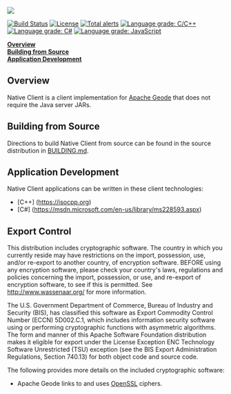 [<img src="https://geode.apache.org/img/apache_geode_logo.png" align="center"/>](http://geode.apache.org)

[![Build Status](https://travis-ci.org/apache/geode-native.svg?branch=develop)](https://travis-ci.org/apache/geode-native) [![License](https://img.shields.io/badge/License-Apache%202.0-blue.svg)](https://www.apache.org/licenses/LICENSE-2.0) [![Total alerts](https://img.shields.io/lgtm/alerts/g/apache/geode-native.svg?logo=lgtm&logoWidth=18)](https://lgtm.com/projects/g/apache/geode-native/alerts/) [![Language grade: C/C++](https://img.shields.io/lgtm/grade/cpp/g/apache/geode-native.svg?logo=lgtm&logoWidth=18)](https://lgtm.com/projects/g/apache/geode-native/context:cpp) [![Language grade: C#](https://img.shields.io/lgtm/grade/csharp/g/apache/geode-native.svg?logo=lgtm&logoWidth=18)](https://lgtm.com/projects/g/apache/geode-native/context:csharp) [![Language grade: JavaScript](https://img.shields.io/lgtm/grade/javascript/g/apache/geode-native.svg?logo=lgtm&logoWidth=18)](https://lgtm.com/projects/g/apache/geode-native/context:javascript)

**[Overview](#overview)**  
**[Building from Source](#building)**  
**[Application Development](#development)**  

## <a name="overview"></a>Overview

Native Client is a client implementation for [Apache Geode](http://geode.apache.org/) that does not require the Java server JARs.

## <a name="building"></a>Building from Source

Directions to build Native Client from source can be found in the source distribution in [BUILDING.md](BUILDING.md).

## <a name="development"></a>Application Development

Native Client applications can be written in these client technologies:

* [C++] (https://isocpp.org)
* [C#] (https://msdn.microsoft.com/en-us/library/ms228593.aspx)

## Export Control

This distribution includes cryptographic software.
The country in which you currently reside may have restrictions
on the import, possession, use, and/or re-export to another country,
of encryption software. BEFORE using any encryption software,
please check your country's laws, regulations and policies
concerning the import, possession, or use, and re-export of
encryption software, to see if this is permitted.
See <http://www.wassenaar.org/> for more information.

The U.S. Government Department of Commerce, Bureau of Industry and Security (BIS),
has classified this software as Export Commodity Control Number (ECCN) 5D002.C.1,
which includes information security software using or performing
cryptographic functions with asymmetric algorithms.
The form and manner of this Apache Software Foundation distribution makes
it eligible for export under the License Exception
ENC Technology Software Unrestricted (TSU) exception
(see the BIS Export Administration Regulations, Section 740.13)
for both object code and source code.

The following provides more details on the included cryptographic software:

* Apache Geode links to and uses [OpenSSL](https://www.openssl.org/) ciphers.


